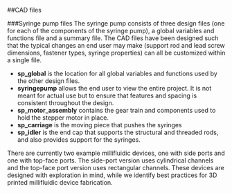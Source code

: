 ##CAD files

###Syringe pump files
The syringe pump consists of three design files (one for each of the components of the syringe pump), a global variables and functions file and a summary file.  The CAD files have been designed such that the typical changes an end user may make (support rod and lead screw dimensions, fastener types, syringe properties) can all be customized within a single file.

- **sp_global** is the location for all global variables and functions used by the other design files.
- **syringepump** allows the end user to view the entire project.  It is not meant for actual use but to ensure that features and spacing is consistent throughout the design.
- **sp\_motor\_assembly** contains the gear train and components used to hold the stepper motor in place.
- **sp_carriage** is the moving piece that pushes the syringes
- **sp_idler** is the end cap that supports the structural and threaded rods, and also provides support for the syringes.

There are currently two example millifluidic devices, one with side ports and one with top-face ports.  The side-port version uses cylindrical channels and the top-face port version uses rectangular channels.  These devices are designed with exploration in mind, while we identify best practices for 3D printed millifluidic device fabrication.


